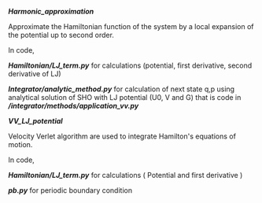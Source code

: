 ***Harmonic\_approximation***

Approximate the Hamiltonian function of the system by a local expansion of the potential up to second order.

In code,
 
***Hamiltonian/LJ\_term.py*** for calculations (potential, first derivative, second derivative of LJ)

***Integrator/analytic\_method.py*** for calculation of next state q,p using analytical solution of SHO with LJ potential (U0, V and G) that is code in ***/integrator/methods/application\_vv.py***

***VV\_LJ\_potential***

Velocity Verlet algorithm are used to integrate Hamilton's equations of motion.

In code,
 
***Hamiltonian/LJ\_term.py*** for calculations ( Potential and first derivative ) 

***pb.py*** for periodic boundary condition 
